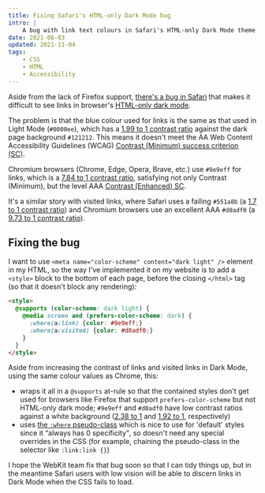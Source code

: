 ```yaml
---
title: Fixing Safari's HTML-only Dark Mode bug
intro: |
    A bug with link text colours in Safari's HTML-only Dark Mode theme means we need a bit of extra code. Here's how to patch things until it's fixed.
date: 2021-06-03
updated: 2021-11-04
tags:
    - CSS
    - HTML
    - Accessibility
---
```


Aside from the lack of Firefox support, [there's a bug in Safari](https://bugs.webkit.org/show_bug.cgi?id=209851) that makes it difficult to see links in browser's [HTML-only dark mode](/blog/html-only-dark-mode).

The problem is that the blue colour used for links is the same as that used in Light Mode (`#0000ee`), which has a [1.99 to 1 contrast ratio](https://webaim.org/resources/contrastchecker/?fcolor=0000EE&bcolor=121212) against the dark page background `#121212`. This means it doesn't meet the AA Web Content Accessibility Guidelines (WCAG) [Contrast (Minimum) success criterion (SC)](https://www.w3.org/TR/WCAG/#contrast-minimum).

Chromium browsers (Chrome, Edge, Opera, Brave, etc.) use `#9e9eff` for links, which is a [7.84 to 1 contrast ratio](https://webaim.org/resources/contrastchecker/?fcolor=9E9EFF&bcolor=121212), satisfying not only Contrast (Minimum), but the level AAA [Contrast (Enhanced) SC](https://www.w3.org/TR/WCAG/#contrast-enhanced).

It's a similar story with visited links, where Safari uses a failing `#551a8b` (a [1.7 to 1 contrast ratio](https://webaim.org/resources/contrastchecker/?fcolor=551A8B&bcolor=121212)) and Chromium browsers use an excellent AAA `#d0adf0` (a [9.73 to 1 contrast ratio](https://webaim.org/resources/contrastchecker/?fcolor=D0ADF0&bcolor=121212)).


## Fixing the bug

I want to use `<meta name="color-scheme" content="dark light" />` element in my HTML, so the way I've implemented it on my website is to add a `<style>` block to the bottom of each page, before the closing `</html>` tag (so that it doesn't block any rendering):

```html
<style>
  @supports (color-scheme: dark light) {
    @media screen and (prefers-color-scheme: dark) {
      :where(a:link) {color: #9e9eff;}
      :where(a:visited) {color: #d0adf0;}
    }
  }
</style>
```

Aside from increasing the contrast of links and visited links in Dark Mode, using the same colour values as Chrome, this:

- wraps it all in a `@supports` at-rule so that the contained styles don't get used for browsers like Firefox that support `prefers-color-scheme` but not HTML-only dark mode; `#9e9eff` and `#d0adf0` have low contrast ratios against a white background ([2.38 to 1](https://webaim.org/resources/contrastchecker/?fcolor=9E9EFF&bcolor=FFFFFF) and [1.92 to 1](https://webaim.org/resources/contrastchecker/?fcolor=D0ADF0&bcolor=FFFFFF), respectively)
- uses [the `:where` pseudo-class](https://developer.mozilla.org/en-US/docs/Web/CSS/:where) which is nice to use for 'default' styles since it <q>always has 0 specificity</q>, so doesn't need any special overrides in the CSS (for example, chaining the pseudo-class in the selector like `:link:link {}`)

I hope the WebKit team fix that bug soon so that I can tidy things up, but in the meantime Safari users with low vision will be able to discern links in Dark Mode when the CSS fails to load.

